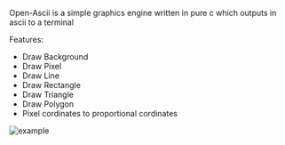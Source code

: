 Open-Ascii is a simple graphics engine written in pure c which outputs in ascii to a terminal

Features:
- Draw Background
- Draw Pixel
- Draw Line
- Draw Rectangle
- Draw Triangle
- Draw Polygon
- Pixel cordinates to proportional cordinates

![example](https://user-images.githubusercontent.com/60180879/140050710-ef4ef89f-4708-4014-8540-a041375087da.png)
